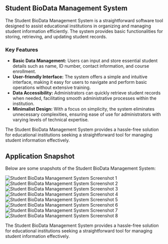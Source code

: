 <h2>Student BioData Management System</h2>
<p>The Student BioData Management System is a straightforward software tool designed to assist educational institutions in organizing and managing student information efficiently. The system provides basic functionalities for storing, retrieving, and updating student records.</p>

<h3>Key Features</h3>
<ul>
  <li><strong>Basic Data Management:</strong> Users can input and store essential student details such as name, ID number, contact information, and course enrollment.</li>
  <li><strong>User-friendly Interface:</strong> The system offers a simple and intuitive interface, making it easy for users to navigate and perform basic operations without extensive training.</li>
  <li><strong>Data Accessibility:</strong> Administrators can quickly retrieve student records when needed, facilitating smooth administrative processes within the institution.</li>
  <li><strong>Minimalist Design:</strong> With a focus on simplicity, the system eliminates unnecessary complexities, ensuring ease of use for administrators with varying levels of technical expertise.</li>
</ul>

<p>The Student BioData Management System provides a hassle-free solution for educational institutions seeking a straightforward tool for managing student information effectively.</p>


<h2>Application Snapshot</h2>
<p>Below are some snapshots of the Student BioData Management System:</p>
<img src="https://github.com/user-attachments/assets/03eaad6b-1b35-44fb-a8b5-66fe3c0576df" alt="Student BioData Management System Screenshot 1">
<img src="https://github.com/user-attachments/assets/473de518-8501-4267-a78b-cbb0fb0bf0a2" alt="Student BioData Management System Screenshot 2">
<img src="https://github.com/user-attachments/assets/0bf2eb8d-372e-4092-8ec7-f4a2e7bf1c98" alt="Student BioData Management System Screenshot 3">
<img src="https://github.com/user-attachments/assets/36388bea-51ef-4abd-8898-9c6db59aad0d" alt="Student BioData Management System Screenshot 4">
<img src="https://github.com/user-attachments/assets/e5f4c226-1295-453d-8d90-981634903650" alt="Student BioData Management System Screenshot 5">
<img src="https://github.com/user-attachments/assets/30fa0a46-336d-42a2-ab0e-53d8e052d657" alt="Student BioData Management System Screenshot 6">
<img src="https://github.com/user-attachments/assets/c9d40334-5edf-4d53-aa19-a7e1787fe713" alt="Student BioData Management System Screenshot 7">
<img src="https://github.com/user-attachments/assets/696957de-2cc7-4909-a3d3-3ce000af1bd0" alt="Student BioData Management System Screenshot 8">


<p>The Student BioData Management System provides a hassle-free solution for educational institutions seeking a straightforward tool for managing student information effectively.</p>


